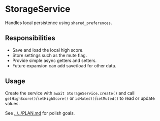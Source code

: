 # StorageService

Handles local persistence using `shared_preferences`.

## Responsibilities

- Save and load the local high score.
- Store settings such as the mute flag.
- Provide simple async getters and setters.
- Future expansion can add save/load for other data.

## Usage

Create the service with `await StorageService.create()` and call
`getHighScore()`/`setHighScore()` or `isMuted()`/`setMuted()` to read or update
values.

See [../../PLAN.md](../../PLAN.md) for polish goals.

